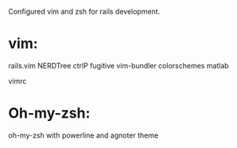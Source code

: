 Configured vim and zsh for rails development.

vim:
===========
rails.vim
NERDTree
ctrlP
fugitive
vim-bundler
colorschemes
matlab

vimrc

Oh-my-zsh:
===========
oh-my-zsh with powerline and agnoter theme
